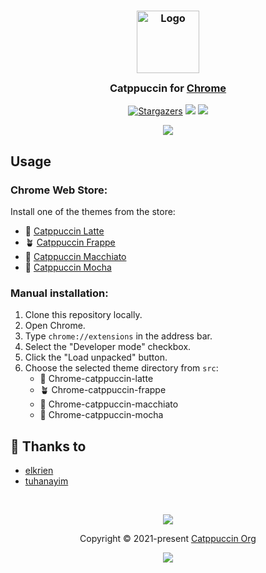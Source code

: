 <h3 align="center">
	<img src="https://raw.githubusercontent.com/catppuccin/catppuccin/main/assets/logos/exports/1544x1544_circle.png" width="100" alt="Logo"/><br/>
	<img src="https://raw.githubusercontent.com/catppuccin/catppuccin/main/assets/misc/transparent.png" height="30" width="0px"/>
	Catppuccin for <a href="https://www.google.com/chrome">Chrome</a>
	<img src="https://raw.githubusercontent.com/catppuccin/catppuccin/main/assets/misc/transparent.png" height="30" width="0px"/>
</h3>
<p align="center">
    <a href="https://github.com/catppuccin/chrome/stargazers"><img alt="Stargazers" src="https://img.shields.io/github/stars/catppuccin/chrome?style=for-the-badge&color=B4BEFE&logoColor=CDD6F4&labelColor=363a4f"></a>
    <a href="https://github.com/catppuccin/chrome/issues"><img src="https://img.shields.io/github/issues/catppuccin/chrome?colorA=363a4f&colorB=FAB387&style=for-the-badge"></a>
    <a href="https://github.com/catppuccin/chrome/contributors"><img src="https://img.shields.io/github/contributors/catppuccin/chrome?colorA=363a4f&colorB=A6E3A1&style=for-the-badge"></a>
</p>

<p align="center">
  <img src="https://raw.githubusercontent.com/catppuccin/chrome/main/assets/cat-chrome.png"/>
</p>


## Usage


### Chrome Web Store:
Install one of the themes from the store:

- 🌻 [Catppuccin Latte](https://chrome.google.com/webstore/detail/catppuccin-chrome-theme-l/jhjnalhegpceacdhbplhnakmkdliaddd)
- 🪴 [Catppuccin Frappe](https://chrome.google.com/webstore/detail/catppuccin-chrome-theme-f/olhelnoplefjdmncknfphenjclimckaf)
- 🌺 [Catppuccin Macchiato](https://chrome.google.com/webstore/detail/catppuccin-chrome-theme-m/cmpdlhmnmjhihmcfnigoememnffkimlk)
- 🌿 [Catppuccin Mocha](https://chrome.google.com/webstore/detail/catppuccin-chrome-theme-m/bkkmolkhemgaeaeggcmfbghljjjoofoh)


### Manual installation:

1. Clone this repository locally.
2. Open Chrome.
3. Type `chrome://extensions` in the address bar.
4. Select the "Developer mode" checkbox.
5. Click the "Load unpacked" button.
6. Choose the selected theme directory from `src`:
    - 🌻 Chrome-catppuccin-latte
    - 🪴 Chrome-catppuccin-frappe
    - 🌺 Chrome-catppuccin-macchiato
    - 🌿 Chrome-catppuccin-mocha

## 💝 Thanks to

- [elkrien](https://github.com/elkrien)
- [tuhanayim](https://github.com/tuhanayim)

&nbsp;

<p align="center"><img src="https://raw.githubusercontent.com/catppuccin/catppuccin/main/assets/footers/gray0_ctp_on_line.svg?sanitize=true" /></p>
<p align="center">Copyright &copy; 2021-present <a href="https://github.com/catppuccin" target="_blank">Catppuccin Org</a>
<p align="center"><a href="https://github.com/catppuccin/catppuccin/blob/main/LICENSE"><img src="https://img.shields.io/static/v1.svg?style=for-the-badge&label=License&message=MIT&logoColor=CDD6F4&colorA=363a4f&colorB=B4BEFE"/></a></p>
